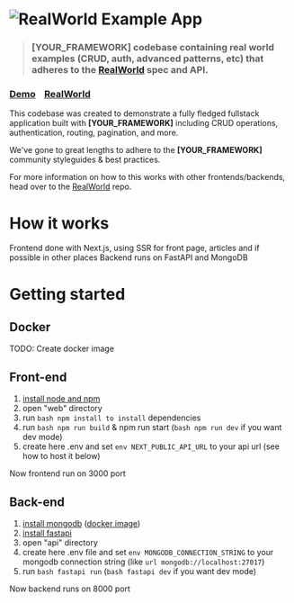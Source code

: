 # ![RealWorld Example App](logo.png)

> ### [YOUR_FRAMEWORK] codebase containing real world examples (CRUD, auth, advanced patterns, etc) that adheres to the [RealWorld](https://github.com/gothinkster/realworld) spec and API.


### [Demo](https://demo.realworld.build/)&nbsp;&nbsp;&nbsp;&nbsp;[RealWorld](https://github.com/gothinkster/realworld)


This codebase was created to demonstrate a fully fledged fullstack application built with **[YOUR_FRAMEWORK]** including CRUD operations, authentication, routing, pagination, and more.

We've gone to great lengths to adhere to the **[YOUR_FRAMEWORK]** community styleguides & best practices.

For more information on how to this works with other frontends/backends, head over to the [RealWorld](https://github.com/gothinkster/realworld) repo.


# How it works

Frontend done with Next.js, using SSR for front page, articles and if possible in other places
Backend runs on FastAPI and MongoDB

# Getting started

## Docker
TODO: Create docker image

## Front-end

1. [install node and npm](https://nodejs.org/en/download)
2. open "web" directory
3. run ```bash npm install to install``` dependencies
4. run ```bash npm run build``` & npm run start (```bash npm run dev``` if you want dev mode)
5. create here .env and set ```env NEXT_PUBLIC_API_URL``` to your api url (see how to host it below)

Now frontend run on 3000 port

## Back-end

1. [install mongodb](https://www.mongodb.com/docs/manual/installation/) ([docker image](https://hub.docker.com/r/mongodb/mongodb-community-server))
2. [install fastapi](https://fastapi.tiangolo.com/#installation)
3. open "api" directory
4. create here .env file and set ```env MONGODB_CONNECTION_STRING``` to your mongodb connection string (like ```url mongodb://localhost:27017```)
5. run ```bash fastapi run``` (```bash fastapi dev``` if you want dev mode)
  
Now backend runs on 8000 port
